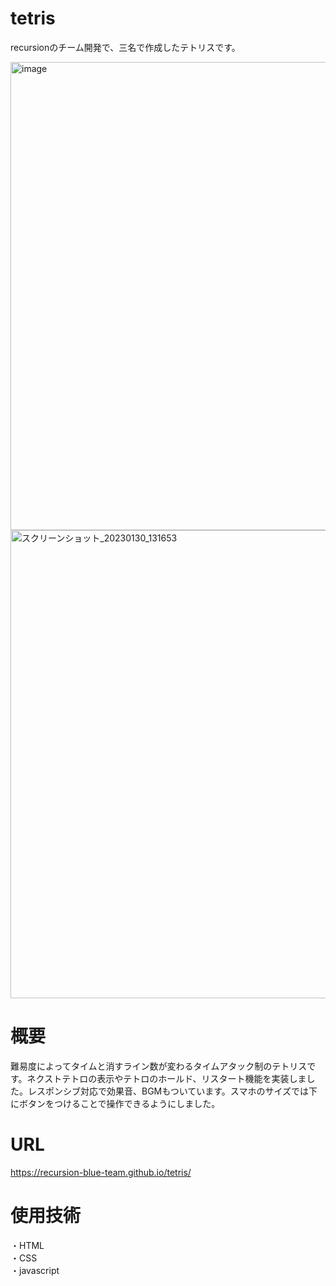 # tetris
recursionのチーム開発で、三名で作成したテトリスです。


<img width="749" alt="image" src="https://user-images.githubusercontent.com/109569162/215386051-e430e70b-4875-4e10-803c-af6fd6012ca3.png">

<img width="749" alt="スクリーンショット_20230130_131653" src="https://user-images.githubusercontent.com/109569162/215386601-30b91338-9bd0-4271-ae5b-43568048af96.png">

# 概要
難易度によってタイムと消すライン数が変わるタイムアタック制のテトリスです。ネクストテトロの表示やテトロのホールド、リスタート機能を実装しました。レスポンシブ対応で効果音、BGMもついています。スマホのサイズでは下にボタンをつけることで操作できるようにしました。

# URL
https://recursion-blue-team.github.io/tetris/

# 使用技術
・HTML  
・CSS  
・javascript  
